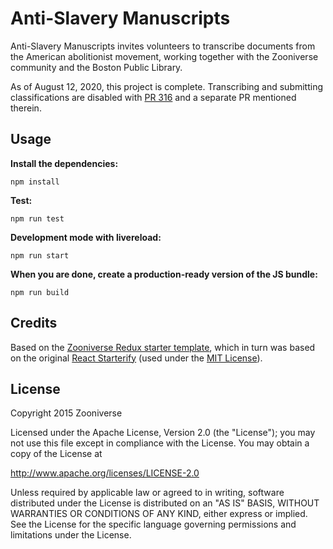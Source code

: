 # Anti-Slavery Manuscripts

Anti-Slavery Manuscripts invites volunteers to transcribe documents from the American abolitionist movement, working together with the Zooniverse community and the Boston Public Library.

As of August 12, 2020, this project is complete. Transcribing and submitting classifications are disabled with [PR 316](https://github.com/zooniverse/anti-slavery-manuscripts/pull/316) and a separate PR mentioned therein.

## Usage

__Install the dependencies:__

`npm install`

__Test:__

```npm run test```

__Development mode with livereload:__

```npm run start```

__When you are done, create a production-ready version of the JS bundle:__

```npm run build```

## Credits

Based on the [Zooniverse Redux starter template](https://github.com/zooniverse/zoo-reduxify/),
which in turn was based on the original [React Starterify](https://github.com/Granze/react-starterify)
(used under the [MIT License](http://opensource.org/licenses/MIT)).

## License

Copyright 2015 Zooniverse

Licensed under the Apache License, Version 2.0 (the "License");
you may not use this file except in compliance with the License.
You may obtain a copy of the License at

   http://www.apache.org/licenses/LICENSE-2.0

Unless required by applicable law or agreed to in writing, software
distributed under the License is distributed on an "AS IS" BASIS,
WITHOUT WARRANTIES OR CONDITIONS OF ANY KIND, either express or implied.
See the License for the specific language governing permissions and
limitations under the License.
